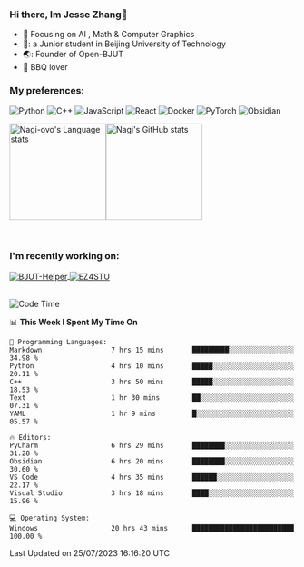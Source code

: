 ### Hi there, Im Jesse Zhang👋
- :orange_book: Focusing on AI , Math & Computer Graphics
- 🔬: a Junior student in Beijing University of Technology
- 🌏: Founder of Open-BJUT
- :meat_on_bone: BBQ lover

### My preferences:
![Python](https://img.shields.io/badge/python-3670A0?style=for-the-badge&logo=python&logoColor=ffdd54)
![C++](https://img.shields.io/badge/c++-%2300599C.svg?style=for-the-badge&logo=c%2B%2B&logoColor=white)
![JavaScript](https://img.shields.io/badge/javascript-%23323330.svg?style=for-the-badge&logo=javascript&logoColor=%23F7DF1E)
![React](https://img.shields.io/badge/react-%2320232a.svg?style=for-the-badge&logo=react&logoColor=%2361DAFB)
![Docker](https://img.shields.io/badge/docker-%230db7ed.svg?style=for-the-badge&logo=docker&logoColor=white)
![PyTorch](https://img.shields.io/badge/PyTorch-%23EE4C2C.svg?style=for-the-badge&logo=PyTorch&logoColor=white)
![Obsidian](https://img.shields.io/badge/Obsidian-%23483699.svg?style=for-the-badge&logo=obsidian&logoColor=white)


<div style="display:flex; flex-wrap:wrap; height: 200px;">
  <img height="170" src="https://github-readme-stats-git-main-nagi-ovo.vercel.app/api/top-langs/?username=Nagi-ovo&hide=css,scss,html,java,typescript&layout=compact&card_width=345&card_height=400" alt="Nagi-ovo's Language stats">
  <img height="170" src="https://github-readme-stats-git-main-nagi-ovo.vercel.app/api?username=Nagi-ovo&show_icons=true&theme=radical" alt="Nagi's GitHub stats">
</div>

### I'm recently working on:</a>

 <div>
<a href="https://github.com/Open-BJUT/BJUT-Helper">
  <img align="center" src="https://github-readme-stats-git-main-nagi-ovo.vercel.app/api/pin/?username=Nagi-ovo&repo=BJUT-Helper" alt="BJUT-Helper">
</a>
<a href="https://github.com/Nagi-ovo/EZ4STU">
  <img align="center" src="https://github-readme-stats-git-main-nagi-ovo.vercel.app/api/pin/?username=Nagi-ovo&repo=EZ4STU" alt="EZ4STU">
</a>  
</div>

<br />

<!--START_SECTION:waka-->
![Code Time](http://img.shields.io/badge/Code%20Time-121%20hrs%2014%20mins-blue)

📊 **This Week I Spent My Time On** 

```text
💬 Programming Languages: 
Markdown                 7 hrs 15 mins       █████████░░░░░░░░░░░░░░░░   34.98 % 
Python                   4 hrs 10 mins       █████░░░░░░░░░░░░░░░░░░░░   20.11 % 
C++                      3 hrs 50 mins       █████░░░░░░░░░░░░░░░░░░░░   18.53 % 
Text                     1 hr 30 mins        ██░░░░░░░░░░░░░░░░░░░░░░░   07.31 % 
YAML                     1 hr 9 mins         █░░░░░░░░░░░░░░░░░░░░░░░░   05.57 % 

🔥 Editors: 
PyCharm                  6 hrs 29 mins       ████████░░░░░░░░░░░░░░░░░   31.28 % 
Obsidian                 6 hrs 20 mins       ████████░░░░░░░░░░░░░░░░░   30.60 % 
VS Code                  4 hrs 35 mins       ██████░░░░░░░░░░░░░░░░░░░   22.17 % 
Visual Studio            3 hrs 18 mins       ████░░░░░░░░░░░░░░░░░░░░░   15.96 % 

💻 Operating System: 
Windows                  20 hrs 43 mins      █████████████████████████   100.00 % 
```


 Last Updated on 25/07/2023 16:16:20 UTC
<!--END_SECTION:waka-->



